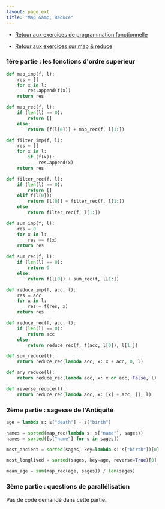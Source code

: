 ```yaml
---
layout: page_ext
title: "Map &amp; Reduce"
---
```


- [Retour aux exercices de programmation fonctionnelle](./td_functional.md)

- [Retour aux exercices sur map &amp; reduce](./td_mapreduce.md)


### 1ère partie : les fonctions d'ordre supérieur

```python
def map_imp(f, l):
    res = []
    for x in l:
        res.append(f(x))
    return res

def map_rec(f, l):
    if (len(l) == 0):
        return []
    else:
        return [f(l[0])] + map_rec(f, l[1:])
```

```python
def filter_imp(f, l):
    res = []
    for x in l:
        if (f(x)):
            res.append(x)
    return res

def filter_rec(f, l):
    if (len(l) == 0):
        return []
    elif f(l[0]):
        return [l[0]] + filter_rec(f, l[1:])
    else:
        return filter_rec(f, l[1:])
```

```python
def sum_imp(f, l):
    res = 0
    for x in l:
        res += f(x)
    return res

def sum_rec(f, l):
    if (len(l) == 0):
        return 0
    else:
        return f(l[0]) + sum_rec(f, l[1:])
```

```python
def reduce_imp(f, acc, l):
    res = acc
    for x in l:
        res = f(res, x)
    return res

def reduce_rec(f, acc, l):
    if (len(l) == 0):
        return acc
    else:
        return reduce_rec(f, f(acc, l[0]), l[1:])
```

```python
def sum_reduce(l):
    return reduce_rec(lambda acc, x: x + acc, 0, l)

def any_reduce(l):
    return reduce_rec(lambda acc, x: x or acc, False, l)

def reverse_reduce(l):
    return reduce_rec(lambda acc, x: [x] + acc, [], l)
```

### 2ème partie : sagesse de l'Antiquité

```python
age = lambda s: s["death"] - s["birth"]

names = sorted(map_rec(lambda s: s["name"], sages))
names = sorted([s["name"] for s in sages])

most_ancient = sorted(sages, key=lambda s: s["birth"])[0]

most_longlived = sorted(sages, key=age, reverse=True)[0]

mean_age = sum(map_rec(age, sages)) / len(sages)
```

### 3ème partie : questions de parallélisation

Pas de code demandé dans cette partie.
